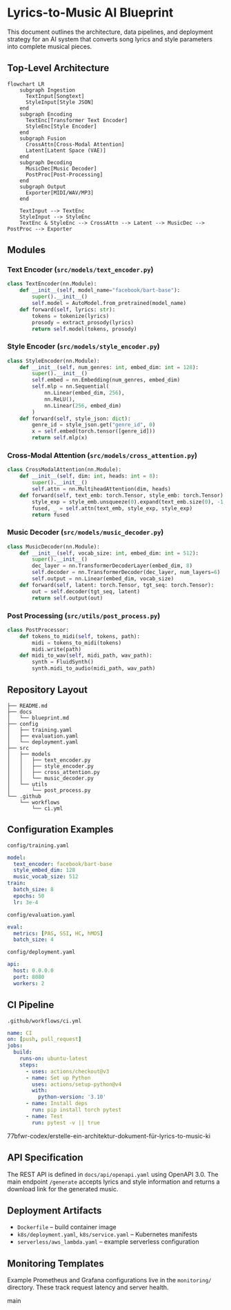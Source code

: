 # Lyrics-to-Music AI Blueprint

This document outlines the architecture, data pipelines, and deployment strategy for an AI system that converts song lyrics and style parameters into complete musical pieces.

## Top-Level Architecture

```mermaid
flowchart LR
    subgraph Ingestion
      TextInput[Songtext]
      StyleInput[Style JSON]
    end
    subgraph Encoding
      TextEnc[Transformer Text Encoder]
      StyleEnc[Style Encoder]
    end
    subgraph Fusion
      CrossAttn[Cross-Modal Attention]
      Latent[Latent Space (VAE)]
    end
    subgraph Decoding
      MusicDec[Music Decoder]
      PostProc[Post-Processing]
    end
    subgraph Output
      Exporter[MIDI/WAV/MP3]
    end

    TextInput --> TextEnc
    StyleInput --> StyleEnc
    TextEnc & StyleEnc --> CrossAttn --> Latent --> MusicDec --> PostProc --> Exporter
```

## Modules

### Text Encoder (`src/models/text_encoder.py`)
```python
class TextEncoder(nn.Module):
    def __init__(self, model_name="facebook/bart-base"):
        super().__init__()
        self.model = AutoModel.from_pretrained(model_name)
    def forward(self, lyrics: str):
        tokens = tokenize(lyrics)
        prosody = extract_prosody(lyrics)
        return self.model(tokens, prosody)
```

### Style Encoder (`src/models/style_encoder.py`)
```python
class StyleEncoder(nn.Module):
    def __init__(self, num_genres: int, embed_dim: int = 128):
        super().__init__()
        self.embed = nn.Embedding(num_genres, embed_dim)
        self.mlp = nn.Sequential(
            nn.Linear(embed_dim, 256),
            nn.ReLU(),
            nn.Linear(256, embed_dim)
        )
    def forward(self, style_json: dict):
        genre_id = style_json.get("genre_id", 0)
        x = self.embed(torch.tensor([genre_id]))
        return self.mlp(x)
```

### Cross-Modal Attention (`src/models/cross_attention.py`)
```python
class CrossModalAttention(nn.Module):
    def __init__(self, dim: int, heads: int = 8):
        super().__init__()
        self.attn = nn.MultiheadAttention(dim, heads)
    def forward(self, text_emb: torch.Tensor, style_emb: torch.Tensor):
        style_exp = style_emb.unsqueeze(0).expand(text_emb.size(0), -1, -1)
        fused, _ = self.attn(text_emb, style_exp, style_exp)
        return fused
```

### Music Decoder (`src/models/music_decoder.py`)
```python
class MusicDecoder(nn.Module):
    def __init__(self, vocab_size: int, embed_dim: int = 512):
        super().__init__()
        dec_layer = nn.TransformerDecoderLayer(embed_dim, 8)
        self.decoder = nn.TransformerDecoder(dec_layer, num_layers=6)
        self.output = nn.Linear(embed_dim, vocab_size)
    def forward(self, latent: torch.Tensor, tgt_seq: torch.Tensor):
        out = self.decoder(tgt_seq, latent)
        return self.output(out)
```

### Post Processing (`src/utils/post_process.py`)
```python
class PostProcessor:
    def tokens_to_midi(self, tokens, path):
        midi = tokens_to_midi(tokens)
        midi.write(path)
    def midi_to_wav(self, midi_path, wav_path):
        synth = FluidSynth()
        synth.midi_to_audio(midi_path, wav_path)
```

## Repository Layout

```
├── README.md
├── docs
│   └── blueprint.md
├── config
│   ├── training.yaml
│   ├── evaluation.yaml
│   └── deployment.yaml
├── src
│   ├── models
│   │   ├── text_encoder.py
│   │   ├── style_encoder.py
│   │   ├── cross_attention.py
│   │   └── music_decoder.py
│   └── utils
│       └── post_process.py
└── .github
    └── workflows
        └── ci.yml
```

## Configuration Examples

`config/training.yaml`
```yaml
model:
  text_encoder: facebook/bart-base
  style_embed_dim: 128
  music_vocab_size: 512
train:
  batch_size: 8
  epochs: 50
  lr: 3e-4
```

`config/evaluation.yaml`
```yaml
eval:
  metrics: [PAS, SSI, HC, hMOS]
  batch_size: 4
```

`config/deployment.yaml`
```yaml
api:
  host: 0.0.0.0
  port: 8080
  workers: 2
```

## CI Pipeline

`.github/workflows/ci.yml`
```yaml
name: CI
on: [push, pull_request]
jobs:
  build:
    runs-on: ubuntu-latest
    steps:
      - uses: actions/checkout@v3
      - name: Set up Python
        uses: actions/setup-python@v4
        with:
          python-version: '3.10'
      - name: Install deps
        run: pip install torch pytest
      - name: Test
        run: pytest -v || true
```
77bfwr-codex/erstelle-ein-architektur-dokument-für-lyrics-to-music-ki

## API Specification
The REST API is defined in `docs/api/openapi.yaml` using OpenAPI 3.0. The main endpoint `/generate` accepts lyrics and style information and returns a download link for the generated music.

## Deployment Artifacts
- `Dockerfile` – build container image
- `k8s/deployment.yaml`, `k8s/service.yaml` – Kubernetes manifests
- `serverless/aws_lambda.yaml` – example serverless configuration

## Monitoring Templates
Example Prometheus and Grafana configurations live in the `monitoring/` directory. These track request latency and server health.

main
